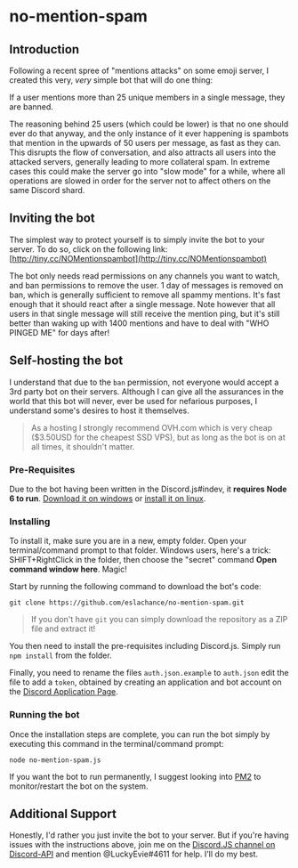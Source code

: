 # no-mention-spam

## Introduction

Following a recent spree of "mentions attacks" on some emoji server, I created this very, *very* simple bot that will do one thing: 

If a user mentions more than 25 unique members in a single message, they are banned. 

The reasoning behind 25 users (which could be lower) is that no one should ever do that anyway, and the only instance of it ever happening is spambots that mention in the upwards of 50 users per message, as fast as they can. This disrupts the flow of conversation, and also attracts all users into the attacked servers, generally leading to more collateral spam. In extreme cases this could make the server go into "slow mode" for a while, where all operations are slowed in order for the server not to affect others on the same Discord shard. 

## Inviting the bot

The simplest way to protect yourself is to simply invite the bot to your server. To do so, click on the following link:
[http://tiny.cc/NOMentionspambot](http://tiny.cc/NOMentionspambot)

The bot only needs read permissions on any channels you want to watch, and ban permissions to remove the user. 1 day of messages is removed on ban, which is generally sufficient to remove all spammy mentions. It's fast enough that it should react after a single message. Note however that all users in that single message will still receive the mention ping, but it's still better than waking up with 1400 mentions and have to deal with "WHO PINGED ME" for days after!

## Self-hosting the bot

I understand that due to the `ban` permission, not everyone would accept a 3rd party bot on their servers. Although I can give all the assurances in the world that this bot will never, ever be used for nefarious purposes, I understand some's desires to host it themselves. 

> As a hosting I strongly recommend OVH.com which is very cheap ($3.50USD for the cheapest SSD VPS), but as long as the bot is on at all times, it shouldn't matter. 

### Pre-Requisites

Due to the bot having been written in the Discord.js#indev, it **requires Node 6 to run**. [Download it on windows](https://nodejs.org/en/) or [install it on linux](https://nodejs.org/en/download/package-manager/).

### Installing

To install it, make sure you are in a new, empty folder. Open your terminal/command prompt to that folder. Windows users, here's a trick: SHIFT+RightClick in the folder, then choose the "secret" command **Open command window here**. Magic!

Start by running the following command to download the bot's code:

`git clone https://github.com/eslachance/no-mention-spam.git`

> If you don't have `git` you can simply download the repository as a ZIP file and extract it!

You then need to install the pre-requisites including Discord.js. Simply run `npm install` from the folder.

Finally, you need to rename the files `auth.json.example` to `auth.json` edit the file to add a `token`, obtained by creating an application and bot account on the [Discord Application Page](https://discordapp.com/developers/applications/me). 

### Running the bot

Once the installation steps are complete, you can run the bot simply by executing this command in the terminal/command prompt:

`node no-mention-spam.js`

If you want the bot to run permanently, I suggest looking into [PM2](https://github.com/Unitech/pm2) to monitor/restart the bot on the system. 

## Additional Support

Honestly, I'd rather you just invite the bot to your server. But if you're having issues with the instructions above, join me on the [Discord.JS channel on Discord-API](https://discord.gg/xfp8kqk) and mention @LuckyEvie#4611 for help. I'll do my best.
